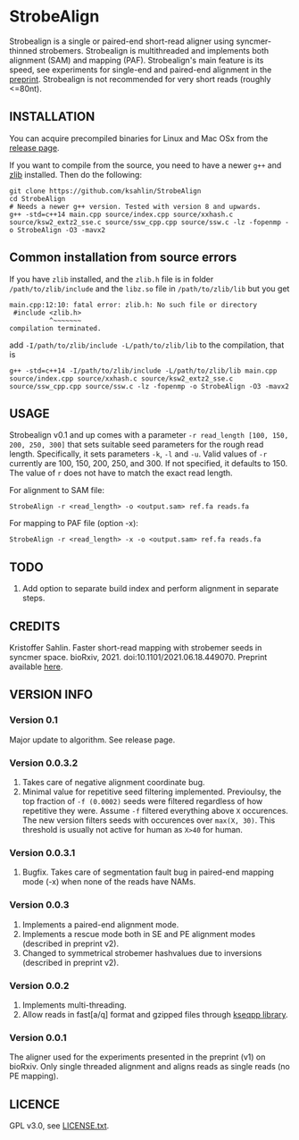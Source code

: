 StrobeAlign
==============

Strobealign is a single or paired-end short-read aligner using syncmer-thinned strobemers. Strobealign is multithreaded and implements both alignment (SAM) and mapping (PAF). Strobealign's main feature is its speed, see experiments for single-end and paired-end alignment in the [preprint](https://doi.org/10.1101/2021.06.18.449070). Strobealign is not recommended for very short reads (roughly <=80nt).


INSTALLATION
----------------

You can acquire precompiled binaries for Linux and Mac OSx from the [release page](https://github.com/ksahlin/StrobeAlign/releases).

If you want to compile from the source, you need to have a newer `g++` and [zlib](https://zlib.net/) installed. Then do the following:

```
git clone https://github.com/ksahlin/StrobeAlign
cd StrobeAlign
# Needs a newer g++ version. Tested with version 8 and upwards.
g++ -std=c++14 main.cpp source/index.cpp source/xxhash.c source/ksw2_extz2_sse.c source/ssw_cpp.cpp source/ssw.c -lz -fopenmp -o StrobeAlign -O3 -mavx2
```

## Common installation from source errors

If you have `zlib` installed, and the `zlib.h` file is in folder `/path/to/zlib/include` and the `libz.so` file in `/path/to/zlib/lib` but you get 

```
main.cpp:12:10: fatal error: zlib.h: No such file or directory
 #include <zlib.h>
          ^~~~~~~~
compilation terminated.
```

add `-I/path/to/zlib/include -L/path/to/zlib/lib` to the compilation, that is

```
g++ -std=c++14 -I/path/to/zlib/include -L/path/to/zlib/lib main.cpp source/index.cpp source/xxhash.c source/ksw2_extz2_sse.c source/ssw_cpp.cpp source/ssw.c -lz -fopenmp -o StrobeAlign -O3 -mavx2
``` 


USAGE
-------

Strobealign v0.1 and up comes with a parameter `-r read_length [100, 150, 200, 250, 300]` that sets suitable seed parameters for the rough read length. Specifically, it sets parameters `-k`, `-l` and `-u`. Valid values of `-r` currently are 100, 150, 200, 250, and 300. If not specified, it defaults to 150. The value of `r` does not have to match the exact read length.

For alignment to SAM file:

```
StrobeAlign -r <read_length> -o <output.sam> ref.fa reads.fa 
```

For mapping to PAF file (option -x):

```
StrobeAlign -r <read_length> -x -o <output.sam> ref.fa reads.fa 
```

TODO
-------

1. Add option to separate build index and perform alignment in separate steps.


CREDITS
----------------

Kristoffer Sahlin. Faster short-read mapping with strobemer seeds in syncmer space. bioRxiv, 2021. doi:10.1101/2021.06.18.449070. Preprint available [here](https://doi.org/10.1101/2021.06.18.449070).

VERSION INFO
---------------

### Version 0.1

Major update to algorithm. See release page.

### Version 0.0.3.2

1. Takes care of negative alignment coordinate bug.
2. Minimal value for repetitive seed filtering implemented. Previoulsy, the top fraction of `-f (0.0002)` seeds were filtered regardless of how repetitive they were. Assume `-f` filtered everything above `X` occurences. The new version filters seeds with occurences over `max(X, 30)`. This threshold is usually not active for human as `X>40` for human. 

### Version 0.0.3.1

1. Bugfix. Takes care of segmentation fault bug in paired-end mapping mode (-x) when none of the reads have NAMs.

### Version 0.0.3

1. Implements a paired-end alignment mode.
2. Implements a rescue mode both in SE and PE alignment modes (described in preprint v2).
3. Changed to symmetrical strobemer hashvalues due to inversions (described in preprint v2).


### Version 0.0.2

1. Implements multi-threading.
2. Allow reads in fast[a/q] format and gzipped files through [kseqpp library](https://github.com/cartoonist/kseqpp).

### Version 0.0.1

The aligner used for the experiments presented in the preprint (v1) on bioRxiv. Only single threaded alignment and aligns reads as single reads (no PE mapping).

LICENCE
----------------

GPL v3.0, see [LICENSE.txt](https://github.com/ksahlin/uLTRA/blob/master/LICENCE.txt).



